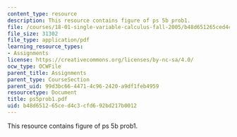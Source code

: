 ```yaml
---
content_type: resource
description: This resource contains figure of ps 5b prob1.
file: /courses/18-01-single-variable-calculus-fall-2005/b48d651265ced4c3cfd692bd217b0012_ps5prob1.pdf
file_size: 31302
file_type: application/pdf
learning_resource_types:
- Assignments
license: https://creativecommons.org/licenses/by-nc-sa/4.0/
ocw_type: OCWFile
parent_title: Assignments
parent_type: CourseSection
parent_uid: 99d3bc66-4471-4c96-2420-a9df1feb4959
resourcetype: Document
title: ps5prob1.pdf
uid: b48d6512-65ce-d4c3-cfd6-92bd217b0012
---
```

This resource contains figure of ps 5b prob1.